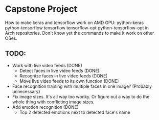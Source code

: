 # Capstone Project

How to make keras and tensorflow work on AMD GPU:
python-keras python-tensorflow tensorflow tensorflow-opt python-tensorflow-opt
in Arch repositories. Don't know yet the commands to make it work on other OSes.

## TODO:
- Work with live video feeds (DONE)
    - Detect faces in live video feeds (DONE)
    - Recognize faces in live video feeds (DONE)
    - Move live video feeds to its own function (DONE)
- Face recognition training with multiple faces in one image? (Probably
  unnecessary)
- Fix image sizes. It's all way too wonky. Or figure out a way to do the whole
  thing with conflicting image sizes.
- Add emotion recognition (DONE)
    - Top 2 detected emotions next to detected face's name
